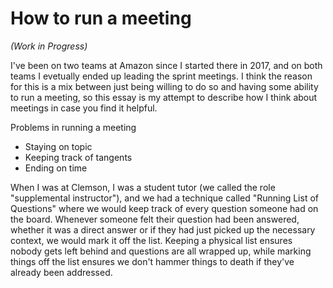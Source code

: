 # How to run a meeting

*(Work in Progress)*

I've been on two teams at Amazon since I started there in 2017,
and on both teams I evetually ended up leading the sprint meetings.
I think the reason for this is a mix between just being willing to
do so and having some ability to run a meeting, so this essay is
my attempt to describe how I think about meetings in case you find
it helpful.

Problems in running a meeting

- Staying on topic
- Keeping track of tangents
- Ending on time

When I was at Clemson, I was a student tutor (we called the
role "supplemental instructor"), and we had a technique called
"Running List of Questions" where we would keep track of every
question someone had on the board. Whenever someone felt their
question had been answered, whether it was a direct answer or
if they had just picked up the necessary context, we would
mark it off the list. Keeping a physical list ensures nobody
gets left behind and questions are all wrapped up, while marking
things off the list ensures we don't hammer things to death if
they've already been addressed.